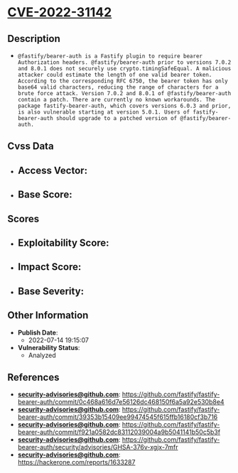
# [CVE-2022-31142](https://cve.mitre.org/cgi-bin/cvename.cgi?name=CVE-2022-31142)

## Description

- `@fastify/bearer-auth is a Fastify plugin to require bearer Authorization headers. @fastify/bearer-auth prior to versions 7.0.2 and 8.0.1 does not securely use crypto.timingSafeEqual. A malicious attacker could estimate the length of one valid bearer token. According to the corresponding RFC 6750, the bearer token has only base64 valid characters, reducing the range of characters for a brute force attack. Version 7.0.2 and 8.0.1 of @fastify/bearer-auth contain a patch. There are currently no known workarounds. The package fastify-bearer-auth, which covers versions 6.0.3 and prior, is also vulnerable starting at version 5.0.1. Users of fastify-bearer-auth should upgrade to a patched version of @fastify/bearer-auth.`

## Cvss Data

- **Access Vector**:
  - 
- **Base Score**:
  - 

## Scores

- **Exploitability Score**:
  - 
- **Impact Score**:
  - 
- **Base Severity**:
  - 

## Other Information

- **Publish Date**:
  - 2022-07-14 19:15:07
- **Vulnerability Status**:
  - Analyzed

## References

- **security-advisories@github.com**: https://github.com/fastify/fastify-bearer-auth/commit/0c468a616d7e56126dc468150f6a5a92e530b8e4
- **security-advisories@github.com**: https://github.com/fastify/fastify-bearer-auth/commit/39353b15409ee99474545f615ffb16180cf3b716
- **security-advisories@github.com**: https://github.com/fastify/fastify-bearer-auth/commit/f921a0582dc83112039004a9b5041141b50c5b3f
- **security-advisories@github.com**: https://github.com/fastify/fastify-bearer-auth/security/advisories/GHSA-376v-xgjx-7mfr
- **security-advisories@github.com**: https://hackerone.com/reports/1633287
